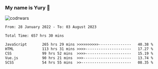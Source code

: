 ### My name is Yury 👋 
![codrwars](https://www.codewars.com/users/litury/badges/micro) 


<!--START_SECTION:waka-->

```txt
From: 28 January 2022 - To: 03 August 2023

Total Time: 657 hrs 30 mins

JavaScript       265 hrs 29 mins >>>>>>>>>>---------------   40.38 %
HTML             113 hrs 31 mins >>>>---------------------   17.27 %
CSS              99 hrs 52 mins  >>>>---------------------   15.19 %
Vue.js           90 hrs 21 mins  >>>----------------------   13.74 %
SCSS             54 hrs 55 mins  >>-----------------------   08.35 %
```

<!--END_SECTION:waka-->

